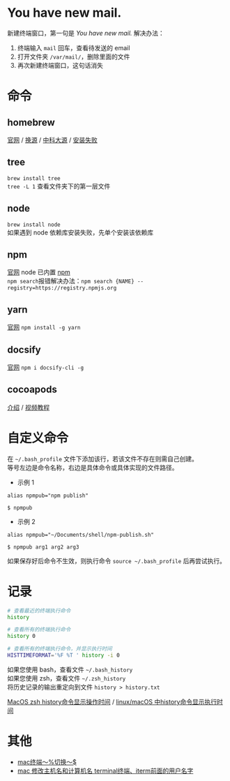 
# You have new mail.
新建终端窗口，第一句是 *You have new mail.*
解决办法：
1. 终端输入 `mail` 回车，查看待发送的 email
2. 打开文件夹 `/var/mail/`，删除里面的文件
3. 再次新建终端窗口，这句话消失

# 命令

## homebrew
[官网](https://brew.sh/) / [换源](https://www.jianshu.com/p/8a2ac505ff3e) / [中科大源](https://lug.ustc.edu.cn/wiki/mirrors/help/brew.git/) / [安装失败](https://www.cnblogs.com/china-baizhuangli/p/12729494.html)

## tree
`brew install tree`<br>
`tree -L 1` 查看文件夹下的第一层文件

## node
`brew install node`<br>
如果遇到 node 依赖库安装失败，先单个安装该依赖库

## npm
[官网](https://www.npmjs.cn/) node 已内置 [npm](https://www.yuque.com/u191966/program/ps4coe)<br>
`npm search`报错解决办法：`npm search {NAME} --registry=https://registry.npmjs.org`

## yarn
[官网](https://www.yarnpkg.cn/) `npm install -g yarn`

## docsify
[官网](https://docsify.js.org/#/zh-cn/quickstart) `npm i docsify-cli -g`

## cocoapods
[介绍](https://www.yuque.com/u191966/apple/sqnwf8) / [视频教程](https://v.qq.com/x/page/d0352io5rcb.html)

# 自定义命令
在 `~/.bash_profile` 文件下添加该行，若该文件不存在则需自己创建。<br />等号左边是命令名称，右边是具体命令或具体实现的文件路径。

- 示例 1

```
alias npmpub="npm publish"
```

```shell
$ npmpub
```

- 示例 2

```
alias npmpub="~/Documents/shell/npm-publish.sh"
```

```shell
$ npmpub arg1 arg2 arg3
```

如果保存好后命令不生效，则执行命令 `source ~/.bash_profile` 后再尝试执行。

# 记录

```sh
# 查看最近的终端执行命令
history
```

```sh
# 查看所有的终端执行命令
history 0
```

```sh
# 查看所有的终端执行命令，并显示执行时间
HISTTIMEFORMAT='%F %T ' history -i 0
```

如果您使用 bash，查看文件 `~/.bash_history`<br>
如果您使用 zsh，查看文件 `~/.zsh_history`<br>
将历史记录的输出重定向到文件 `history > history.txt`<br>

[MacOS zsh history命令显示操作时间](https://blog.csdn.net/WoBenZiYou/article/details/101465171) / [linux/macOS 中history命令显示执行时间](https://www.jianshu.com/p/324bcacca486)

# 其他
- [mac终端～%切换～$](https://blog.csdn.net/qq_31954797/article/details/111601223)
- [mac 修改主机名和计算机名 terminal终端、iterm前⾯的⽤户名字](https://liuchuo.blog.csdn.net/article/details/79967956)
